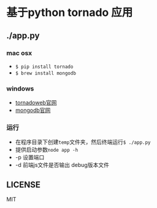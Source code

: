 # 基于python tornado 应用

## ./app.py

### mac osx
* `$ pip install tornado`
* `$ brew install mongodb`

### windows
* [tornadoweb官网](http://www.tornadoweb.org/)
* [mongodb官网](http://www.mongodb.org/)

### 运行
* 在程序目录下创建`temp`文件夹，然后终端运行`$ ./app.py`
* 提供启动参数`node app -h`
* -p 设置端口
* -d 前端js文件是否输出 debug版本文件

## LICENSE
MIT
